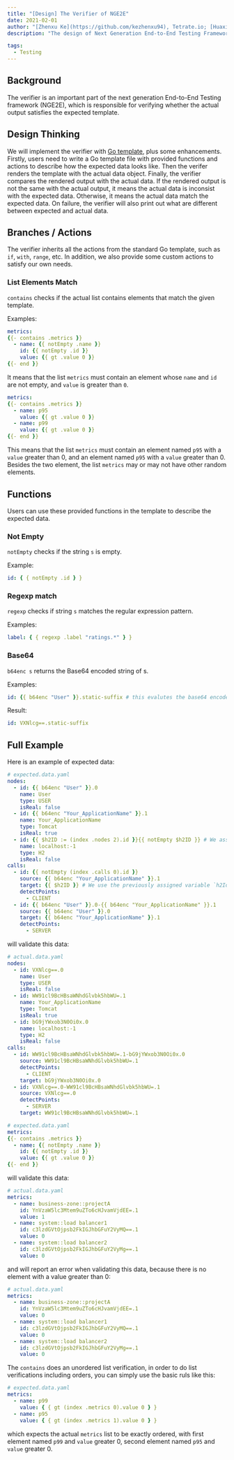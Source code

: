 ```yaml
---
title: "[Design] The Verifier of NGE2E"
date: 2021-02-01
author: "[Zhenxu Ke](https://github.com/kezhenxu94), Tetrate.io; [Huaxi Jiang](http://github.com/fgksgf), Committer; [Ke Zhang](http://github.com/HumbertZhang), Committer"
description: "The design of Next Generation End-to-End Testing Framework  Verifier"

tags:
  - Testing
---
```


## Background

The verifier is an important part of the next generation End-to-End Testing framework (NGE2E), which is responsible for verifying whether the actual output satisfies the expected template.

## Design Thinking

We will implement the verifier with [Go template](https://golang.org/pkg/text/template/), plus some enhancements. Firstly, users need to write a Go template file with provided functions and actions to describe how the expected data looks like. Then the verifer renders the template with the actual data object. Finally, the verifier compares the rendered output with the actual data. If the rendered output is not the same with the actual output, it means the actual data is inconsist with the expected data. Otherwise, it means the actual data match the expected data. On failure, the verifier will also print out what are different between expected and actual data.

## Branches / Actions

The verifier inherits all the actions from the standard Go template, such as `if`, `with`, `range`, etc. In addition, we also provide some custom actions to satisfy our own needs.

### List Elements Match

`contains` checks if the actual list contains elements that match the given template.

Examples:

```yaml
metrics:
{{- contains .metrics }}
  - name: {{ notEmpty .name }}
    id: {{ notEmpty .id }}
    value: {{ gt .value 0 }}
{{- end }}
```

It means that the list `metrics` must contain an element whose `name` and `id` are not empty, and `value` is greater than `0`.

```yaml
metrics:
{{- contains .metrics }}
  - name: p95
    value: {{ gt .value 0 }}
  - name: p99
    value: {{ gt .value 0 }}
{{- end }}
```

This means that the list `metrics` must contain an element named `p95` with a `value` greater than 0, and an element named `p95` with a `value` greater than 0. Besides the two element, the list `metrics` may or may not have other random elements.

## Functions

Users can use these provided functions in the template to describe the expected data.

### Not Empty

`notEmpty` checks if the string `s` is empty.

Example:

```yaml
id: { { notEmpty .id } }
```

### Regexp match

`regexp` checks if string `s` matches the regular expression pattern.

Examples:

```yaml
label: { { regexp .label "ratings.*" } }
```

### Base64

`b64enc s` returns the Base64 encoded string of s.

Examples:

```yaml
id: {{ b64enc "User" }}.static-suffix # this evalutes the base64 encoded string of "User", concatenated with a static suffix ".static-suffix"
```

Result:

```yaml
id: VXNlcg==.static-suffix
```

## Full Example

Here is an example of expected data:

```yaml
# expected.data.yaml
nodes:
  - id: {{ b64enc "User" }}.0
    name: User
    type: USER
    isReal: false
  - id: {{ b64enc "Your_ApplicationName" }}.1
    name: Your_ApplicationName
    type: Tomcat
    isReal: true
  - id: {{ $h2ID := (index .nodes 2).id }}{{ notEmpty $h2ID }} # We assert that nodes[2].id is not empty and save it to variable `h2ID` for later use
    name: localhost:-1
    type: H2
    isReal: false
calls:
  - id: {{ notEmpty (index .calls 0).id }}
    source: {{ b64enc "Your_ApplicationName" }}.1
    target: {{ $h2ID }} # We use the previously assigned variable `h2Id` to asert that the `target` is equal to the `id` of the nodes[2]
    detectPoints:
      - CLIENT
  - id: {{ b64enc "User" }}.0-{{ b64enc "Your_ApplicationName" }}.1
    source: {{ b64enc "User" }}.0
    target: {{ b64enc "Your_ApplicationName" }}.1
    detectPoints:
      - SERVER
```

will validate this data:

```yaml
# actual.data.yaml
nodes:
  - id: VXNlcg==.0
    name: User
    type: USER
    isReal: false
  - id: WW91cl9BcHBsaWNhdGlvbk5hbWU=.1
    name: Your_ApplicationName
    type: Tomcat
    isReal: true
  - id: bG9jYWxob3N0Oi0x.0
    name: localhost:-1
    type: H2
    isReal: false
calls:
  - id: WW91cl9BcHBsaWNhdGlvbk5hbWU=.1-bG9jYWxob3N0Oi0x.0
    source: WW91cl9BcHBsaWNhdGlvbk5hbWU=.1
    detectPoints:
      - CLIENT
    target: bG9jYWxob3N0Oi0x.0
  - id: VXNlcg==.0-WW91cl9BcHBsaWNhdGlvbk5hbWU=.1
    source: VXNlcg==.0
    detectPoints:
      - SERVER
    target: WW91cl9BcHBsaWNhdGlvbk5hbWU=.1
```

```yaml
# expected.data.yaml
metrics:
{{- contains .metrics }}
  - name: {{ notEmpty .name }}
    id: {{ notEmpty .id }}
    value: {{ gt .value 0 }}
{{- end }}
```

will validate this data:

```yaml
# actual.data.yaml
metrics:
  - name: business-zone::projectA
    id: YnVzaW5lc3Mtem9uZTo6cHJvamVjdEE=.1
    value: 1
  - name: system::load balancer1
    id: c3lzdGVtOjpsb2FkIGJhbGFuY2VyMQ==.1
    value: 0
  - name: system::load balancer2
    id: c3lzdGVtOjpsb2FkIGJhbGFuY2VyMg==.1
    value: 0
```

and will report an error when validating this data, because there is no element with a value greater than 0:

```yaml
# actual.data.yaml
metrics:
  - name: business-zone::projectA
    id: YnVzaW5lc3Mtem9uZTo6cHJvamVjdEE=.1
    value: 0
  - name: system::load balancer1
    id: c3lzdGVtOjpsb2FkIGJhbGFuY2VyMQ==.1
    value: 0
  - name: system::load balancer2
    id: c3lzdGVtOjpsb2FkIGJhbGFuY2VyMg==.1
    value: 0
```

The `contains` does an unordered list verification, in order to do list verifications including orders, you can simply use the basic ruls like this:

```yaml
# expected.data.yaml
metrics:
  - name: p99
    value: { { gt (index .metrics 0).value 0 } }
  - name: p95
    value: { { gt (index .metrics 1).value 0 } }
```

which expects the actual `metrics` list to be exactly ordered, with first element named `p99` and `value` greater 0, second element named `p95` and `value` greater 0.
